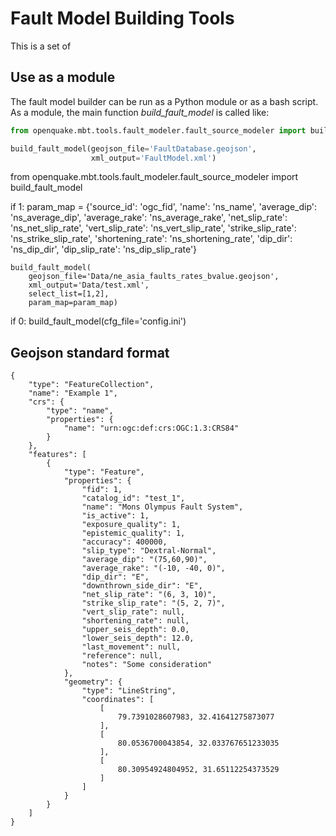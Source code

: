 # Fault Model Building Tools

This is a set of

## Use as a module

The fault model builder can be run as a Python module or as a bash script.
As a module, the main function *build_fault_model* is called like:

```python
from openquake.mbt.tools.fault_modeler.fault_source_modeler import build_fault_model

build_fault_model(geojson_file='FaultDatabase.geojson',
                  xml_output='FaultModel.xml')
```




from openquake.mbt.tools.fault_modeler.fault_source_modeler import build_fault_model

if 1:
    param_map = {'source_id': 'ogc_fid',
                 'name': 'ns_name',
                 'average_dip': 'ns_average_dip',
                 'average_rake': 'ns_average_rake',
                 'net_slip_rate': 'ns_net_slip_rate',
                 'vert_slip_rate': 'ns_vert_slip_rate',
                 'strike_slip_rate': 'ns_strike_slip_rate',
                 'shortening_rate': 'ns_shortening_rate',
                 'dip_dir': 'ns_dip_dir',
                 'dip_slip_rate': 'ns_dip_slip_rate'}

    build_fault_model(
        geojson_file='Data/ne_asia_faults_rates_bvalue.geojson',
        xml_output='Data/test.xml',
        select_list=[1,2],
        param_map=param_map)

if 0:
    build_fault_model(cfg_file='config.ini')

## Geojson standard format

```
{
    "type": "FeatureCollection",
    "name": "Example 1",
    "crs": {
        "type": "name",
        "properties": {
            "name": "urn:ogc:def:crs:OGC:1.3:CRS84"
        }
    },
    "features": [
        {
            "type": "Feature",
            "properties": {
                "fid": 1,
                "catalog_id": "test_1",
                "name": "Mons Olympus Fault System",
                "is_active": 1,
                "exposure_quality": 1,
                "epistemic_quality": 1,
                "accuracy": 400000,
                "slip_type": "Dextral-Normal",
                "average_dip": "(75,60,90)",
                "average_rake": "(-10, -40, 0)",
                "dip_dir": "E",
                "downthrown_side_dir": "E",
                "net_slip_rate": "(6, 3, 10)",
                "strike_slip_rate": "(5, 2, 7)",
                "vert_slip_rate": null,
                "shortening_rate": null,
                "upper_seis_depth": 0.0,
                "lower_seis_depth": 12.0,
                "last_movement": null,
                "reference": null,
                "notes": "Some consideration"
            },
            "geometry": {
                "type": "LineString",
                "coordinates": [
                    [
                        79.7391028607983, 32.41641275873077
                    ],
                    [
                        80.0536700043854, 32.033767651233035
                    ],
                    [
                        80.30954924804952, 31.65112254373529
                    ]
                ]
            }
        }
    ]
}
```
